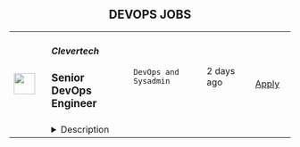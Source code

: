 <div align="center"><h2>DEVOPS JOBS</h2></div><table><tr>
                <td width="100" height="100" rowspan="2">
                    <img src="https://wwr-pro.s3.amazonaws.com/logos/0074/7619/logo.gif" width="38px" height="auto">
                </td>
                <td width="300">
                    <h5>Clevertech</h5>
                    <h3> Senior DevOps Engineer</h3>
                </td>
                <td width="300">
                    <code>DevOps and Sysadmin</code>
                </td>
                <td width="200">
                <text>2 days ago</text>
                </td>
                <td width="100" rowspan="2">
                <a href="https://weworkremotely.com/remote-jobs/clevertech-senior-devops-engineer-12" align="right" target="_blank">Apply</a>
                </td>
            </tr>
            <tr>
                <td colspan="3">
                <details><summary>Description</summary>
                <img src="https://we-work-remotely.imgix.net/logos/0074/7619/logo.gif?ixlib=rails-4.0.0&w=50&h=50&dpr=2&fit=fill&auto=compress" />

<p>
  <strong>Headquarters:</strong> New York, NY
    <br /><strong>URL:</strong> <a href="https://clevertech.biz">https://clevertech.biz</a>
</p>

<div>
<br>Experience Remote done Right. Over 20 years of remote experience, all 500+ staff are 100% remote and we still grow vibrant relationships, provide exceptional opportunities for career growth while working with stellar clients on ambitious projects<br><br>
</div><div><strong>What we're working on:</strong></div><div>
<br>Enterprise companies turn to us to help them launch innovative digital products that interact with hundreds of millions of customers, transactions and data points. The problems we solve every day are real and require creativity, grit and determination. We are building a culture that challenges norms while fostering experimentation and personal growth. In order to grasp the scale of problems we face, ideally, you have some exposure to Logistics, FinTech, Transportation, Insurance, Media or other complex multifactor industries<br><br>
</div><div><strong><br>Requirements</strong></div><ul>
<li>7+ years of professional experience (A technical assessment will be required)</li>
<li>Senior-level experience with AWS (EC2, RDS, S3, ECS, ELB)</li>
<li>Strong background in Linux and Mongo Atlas administration</li>
<li>Experience deploying Kubernetes in a production environment</li>
<li>Experience with CI/CD in Jenkins or CircleCi</li>
<li>Infrastructure as code (we use Terraform)</li>
<li>Experience with requirement gathering and presentation to executives</li>
<li>English fluency, verbal and written</li>
<li>Professional, empathic, team player</li>
<li>Problem solver, proactive, go-getter</li>
</ul><div><strong>Straight from the Devs</strong></div><div>
<br>Watch short snippets of actual developers (Real, not scripted) share why they joined <a href="https://cleverte.ch/3"><strong>YouTube Playlist<br></strong></a><br>
</div><div><strong>Why Clevertech is an amazing place to work at</strong></div><div>
<br>At Clevertech, you can expect that you will:<br><br>
</div><ul>
<li>Be 100% dedicated to one project at a time so that you can hone your skills, innovate and grow</li>
<li>Be a part of a team of talented and friendly senior-level developers</li>
<li>Work on projects that allow you to use cutting edge tech. We believe in constantly evolving your mastery</li>
</ul><div>
<br>The result? We produce meaningful work and we are truly proud and excited to be creating waves in an industry under transformation.<br><br>
</div>

<p><strong>To apply:</strong> <a href="https://weworkremotely.com/remote-jobs/clevertech-senior-devops-engineer-12">https://weworkremotely.com/remote-jobs/clevertech-senior-devops-engineer-12</a></p>

                </details>
                </td>
            </tr></table>